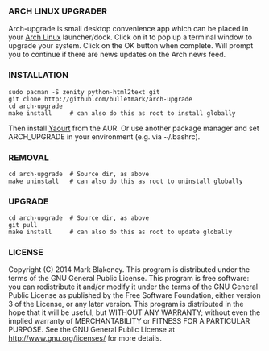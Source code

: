 ### ARCH LINUX UPGRADER

Arch-upgrade is small desktop convenience app which can be placed in
your [Arch Linux](http://www.archlinux.org) launcher/dock. Click on it
to pop up a terminal window to upgrade your system. Click on the OK
button when complete. Will prompt you to continue if there are news
updates on the Arch news feed.

### INSTALLATION

    sudo pacman -S zenity python-html2text git
    git clone http://github.com/bulletmark/arch-upgrade
    cd arch-upgrade
    make install     # can also do this as root to install globally

Then install [Yaourt](http://wiki.archlinux.org/index.php/yaourt) from
the AUR. Or use another package manager and set ARCH_UPGRADE in your
environment (e.g. via ~/.bashrc).

### REMOVAL

    cd arch-upgrade  # Source dir, as above
    make uninstall   # can also do this as root to uninstall globally

### UPGRADE

    cd arch-upgrade  # Source dir, as above
    git pull
    make install     # can also do this as root to update globally

### LICENSE

Copyright (C) 2014 Mark Blakeney. This program is distributed under the
terms of the GNU General Public License.
This program is free software: you can redistribute it and/or modify it
under the terms of the GNU General Public License as published by the
Free Software Foundation, either version 3 of the License, or any later
version.
This program is distributed in the hope that it will be useful, but
WITHOUT ANY WARRANTY; without even the implied warranty of
MERCHANTABILITY or FITNESS FOR A PARTICULAR PURPOSE. See the GNU General
Public License at <http://www.gnu.org/licenses/> for more details.

<!-- vim: se ai syn=markdown: -->
